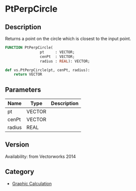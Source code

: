 # PtPerpCircle

## Description
Returns a point on the circle which is closest to the input point.

```pascal
FUNCTION PtPerpCircle(
				pt     : VECTOR;
				cenPt  : VECTOR;
				radius : REAL): VECTOR;
```

```python
def vs.PtPerpCircle(pt, cenPt, radius):
    return VECTOR
```

## Parameters
|Name|Type|Description|
|---|---|---|
|pt|VECTOR|   |
|cenPt|VECTOR|   |
|radius|REAL|   |

## Version
Availability: from Vectorworks 2014

## Category
* [Graphic Calculation](../Categories/Graphic%20Calculation.md)
